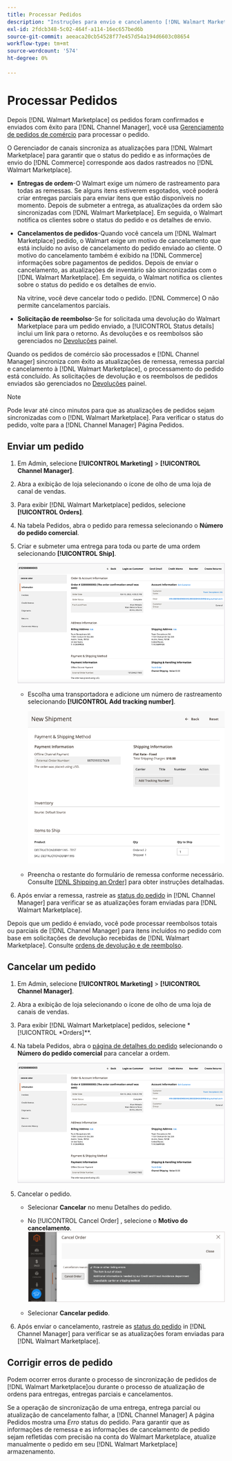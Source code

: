 ```yaml
---
title: Processar Pedidos
description: "Instruções para envio e cancelamento [!DNL Walmart Marketplace] pedidos da Adobe Commerce e da Magento Open Source."
exl-id: 2fdcb348-5c02-464f-a114-16ec657bed6b
source-git-commit: aeeaca20cb54528f77e457d54a194d6603c08654
workflow-type: tm+mt
source-wordcount: '574'
ht-degree: 0%

---
```


# Processar Pedidos

Depois [!DNL Walmart Marketplace] os pedidos foram confirmados e enviados com êxito para [!DNL Channel Manager], você usa [Gerenciamento de pedidos de comércio](https://docs.magento.com/user-guide/sales/orders-workspace.html) para processar o pedido.

O Gerenciador de canais sincroniza as atualizações para [!DNL Walmart Marketplace] para garantir que o status do pedido e as informações de envio do [!DNL Commerce] corresponde aos dados rastreados no [!DNL Walmart Marketplace].

* **Entregas de ordem**-O Walmart exige um número de rastreamento para todas as remessas. Se alguns itens estiverem esgotados, você poderá criar entregas parciais para enviar itens que estão disponíveis no momento. Depois de submeter a entrega, as atualizações da ordem são sincronizadas com [!DNL Walmart Marketplace]. Em seguida, o Walmart notifica os clientes sobre o status do pedido e os detalhes de envio.

* **Cancelamentos de pedidos**-Quando você cancela um [!DNL Walmart Marketplace] pedido, o Walmart exige um motivo de cancelamento que está incluído no aviso de cancelamento do pedido enviado ao cliente. O motivo do cancelamento também é exibido na [!DNL Commerce] informações sobre pagamentos de pedidos. Depois de enviar o cancelamento, as atualizações de inventário são sincronizadas com o [!DNL Walmart Marketplace]. Em seguida, o Walmart notifica os clientes sobre o status do pedido e os detalhes de envio.

   Na vitrine, você deve cancelar todo o pedido. [!DNL Commerce] O não permite cancelamentos parciais.

* **Solicitação de reembolso**-Se for solicitada uma devolução do Walmart Marketplace para um pedido enviado, a [!UICONTROL Status details] inclui um link para o retorno. As devoluções e os reembolsos são gerenciados no [Devoluções](return-refund-orders.md) painel.

Quando os pedidos de comércio são processados e [!DNL Channel Manager] sincroniza com êxito as atualizações de remessa, remessa parcial e cancelamento à [!DNL Walmart Marketplace], o processamento do pedido está concluído. As solicitações de devolução e os reembolsos de pedidos enviados são gerenciados no [Devoluções](return-refund-orders.md) painel.

>[!NOTE]
>
> Pode levar até cinco minutos para que as atualizações de pedidos sejam sincronizadas com o [!DNL Walmart Marketplace]. Para verificar o status do pedido, volte para a [!DNL Channel Manager] Página Pedidos.

## Enviar um pedido

1. Em Admin, selecione **[!UICONTROL Marketing]** > **[!UICONTROL Channel Manager]**.

1. Abra a exibição de loja selecionando o ícone de olho de uma loja de canal de vendas.

1. Para exibir [!DNL Walmart Marketplace] pedidos, selecione **[!UICONTROL Orders]**.

1. Na tabela Pedidos, abra o pedido para remessa selecionando o **Número do pedido comercial**.

1. Criar e submeter uma entrega para toda ou parte de uma ordem selecionando **[!UICONTROL Ship]**.

   ![Exibição detalhada da ordem de comércio para um [!DNL Walmart Marketplace] pedido](assets/order-detail-with-external-order-id.png)

   * Escolha uma transportadora e adicione um número de rastreamento selecionando **[!UICONTROL Add tracking number]**.

      ![Exibição detalhada da ordem de comércio para um [!DNL Walmart Marketplace] pedido](assets/order-shipment-add-tracking-number.png)


   * Preencha o restante do formulário de remessa conforme necessário. Consulte [[!DNL Shipping an Order]](https://docs.magento.com/user-guide/sales/order-ship.html) para obter instruções detalhadas.

1. Após enviar a remessa, rastreie as [status do pedido](manage-orders.md#about-order-status) in [!DNL Channel Manager] para verificar se as atualizações foram enviadas para [!DNL Walmart Marketplace].

Depois que um pedido é enviado, você pode processar reembolsos totais ou parciais de [!DNL Channel Manager] para itens incluídos no pedido com base em solicitações de devolução recebidas de [!DNL Walmart Marketplace]. Consulte [ordens de devolução e de reembolso](return-refund-orders.md).

## Cancelar um pedido

1. Em Admin, selecione **[!UICONTROL Marketing]** > **[!UICONTROL Channel Manager]**.

1. Abra a exibição de loja selecionando o ícone de olho de uma loja de canais de vendas.

1. Para exibir [!DNL Walmart Marketplace] pedidos, selecione *[!UICONTROL *Orders]**.

1. Na tabela Pedidos, abra o [página de detalhes do pedido](manage-orders.md#view-order-detail) selecionando o **Número do pedido comercial** para cancelar a ordem.

   ![Exibição detalhada da ordem de comércio para um[!DNL Walmart Marketplace]pedido](assets/order-detail-with-external-order-id.png)

1. Cancelar o pedido.

   * Selecionar **Cancelar** no menu Detalhes do pedido.

   * No [!UICONTROL Cancel Order] , selecione o **Motivo do cancelamento**.
   ![Exibição detalhada da ordem de comércio para um [!DNL Walmart Marketplace] pedido](assets/cancel-order-reason-selector.png)

   * Selecionar **Cancelar pedido**.


1. Após enviar o cancelamento, rastreie as [status do pedido](manage-orders.md#about-order-status) in [!DNL Channel Manager] para verificar se as atualizações foram enviadas para [!DNL Walmart Marketplace].

## Corrigir erros de pedido

Podem ocorrer erros durante o processo de sincronização de pedidos de [!DNL Walmart Marketplace]ou durante o processo de atualização de ordens para entregas, entregas parciais e cancelamentos.

Se a operação de sincronização de uma entrega, entrega parcial ou atualização de cancelamento falhar, a [!DNL Channel Manager] A página Pedidos mostra uma _Erro_ status do pedido. Para garantir que as informações de remessa e as informações de cancelamento de pedido sejam refletidas com precisão na conta do Walmart Marketplace, atualize manualmente o pedido em seu [!DNL Walmart Marketplace] armazenamento.


